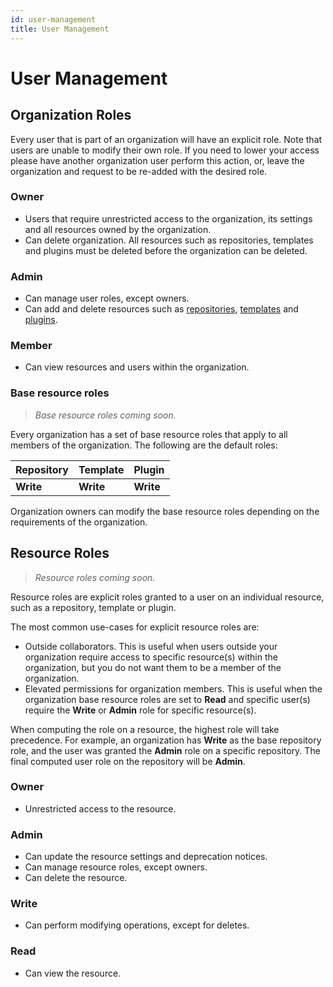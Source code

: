 ```yaml
---
id: user-management
title: User Management
---
```


# User Management

## Organization Roles

Every user that is part of an organization will have an explicit role. Note that users are unable to modify their own role. If you need to lower your access please have another organization user perform this action, or, leave the organization and request to be re-added with the desired role.
	
### Owner

- Users that require unrestricted access to the organization, its settings and all resources owned by the organization. 
- Can delete organization. All resources such as repositories, templates and plugins must be deleted before the organization can be deleted.

### Admin

- Can manage user roles, except owners.
- Can add and delete resources such as [repositories](../bsr/overview.md#module), [templates](../bsr/remote-generation/concepts/#template) and [plugins](../bsr/remote-generation/concepts/#plugin).

### Member

- Can view resources and users within the organization.

### Base resource roles

> *Base resource roles coming soon.*

Every organization has a set of base resource roles that apply to all members of the organization. The following are the default roles:

| Repository | Template | Plugin |
|:--|:--|:--|
| **Write**  | **Write** | **Write** |

Organization owners can modify the base resource roles depending on the requirements of the organization.

## Resource Roles

> *Resource roles coming soon.*

Resource roles are explicit roles granted to a user on an individual resource, such as a repository, template or plugin.

The most common use-cases for explicit resource roles are:

- Outside collaborators. This is useful when users outside your organization require access to specific resource(s) within the organization, but you do not want them to be a member of the organization.
- Elevated permissions for organization members. This is useful when the organization base resource roles are set to **Read** and specific user(s) require the **Write** or **Admin** role for specific resource(s). 

When computing the role on a resource, the highest role will take precedence. For example, an organization has **Write** as the base repository role, and the user was granted the **Admin** role on a specific repository. The final computed user role on the repository will be **Admin**.

### Owner

- Unrestricted access to the resource.

### Admin

- Can update the resource settings and deprecation notices.
- Can manage resource roles, except owners.
- Can delete the resource.

### Write

- Can perform modifying operations, except for deletes.

### Read

- Can view the resource.